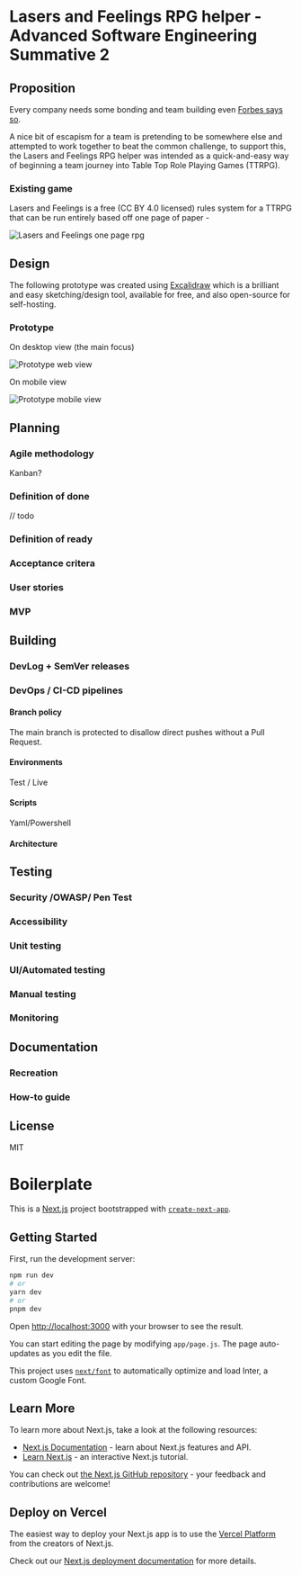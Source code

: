# Lasers and Feelings RPG helper - Advanced Software Engineering Summative 2

## Proposition

Every company needs some bonding and team building even [Forbes says so](https://www.forbes.com/sites/brianscudamore/2016/03/09/why-team-building-is-the-most-important-investment-youll-make/). 

A nice bit of escapism for a team is pretending to be somewhere else and attempted to work together to beat the common challenge, to support this, the Lasers and Feelings RPG helper was intended as a quick-and-easy way of beginning a team journey into Table Top Role Playing Games (TTRPG).

### Existing game

Lasers and Feelings is a free (CC BY 4.0 licensed) rules system for a TTRPG that can be run entirely based off one page of paper -

![Lasers and Feelings one page rpg](/docs/lasers-and-feelings-rpg.png "Lasers and Feelings one page rpg")

## Design

The following prototype was created using [Excalidraw](https://excalidraw.com/) which is a brilliant and easy sketching/design tool, available for free, and also open-source for self-hosting.

### Prototype

On desktop view (the main focus)

![Prototype web view](/docs/web-excalidraw.png "Prototype web view")

On mobile view 

![Prototype mobile view](/docs/mobile-excalidraw.png "Prototype mobile view")

## Planning

### Agile methodology

Kanban?

### Definition of done

// todo

### Definition of ready

### Acceptance critera

### User stories

### MVP

## Building

### DevLog + SemVer releases

### DevOps / CI-CD pipelines

#### Branch policy

The main branch is protected to disallow direct pushes without a Pull Request.

#### Environments

Test / Live

#### Scripts 
Yaml/Powershell

#### Architecture

## Testing

### Security /OWASP/ Pen Test

### Accessibility

### Unit testing

### UI/Automated testing

### Manual testing

### Monitoring

## Documentation

### Recreation

### How-to guide

## License

MIT









# Boilerplate

This is a [Next.js](https://nextjs.org/) project bootstrapped with [`create-next-app`](https://github.com/vercel/next.js/tree/canary/packages/create-next-app).

## Getting Started

First, run the development server:

```bash
npm run dev
# or
yarn dev
# or
pnpm dev
```

Open [http://localhost:3000](http://localhost:3000) with your browser to see the result.

You can start editing the page by modifying `app/page.js`. The page auto-updates as you edit the file.

This project uses [`next/font`](https://nextjs.org/docs/basic-features/font-optimization) to automatically optimize and load Inter, a custom Google Font.

## Learn More

To learn more about Next.js, take a look at the following resources:

- [Next.js Documentation](https://nextjs.org/docs) - learn about Next.js features and API.
- [Learn Next.js](https://nextjs.org/learn) - an interactive Next.js tutorial.

You can check out [the Next.js GitHub repository](https://github.com/vercel/next.js/) - your feedback and contributions are welcome!

## Deploy on Vercel

The easiest way to deploy your Next.js app is to use the [Vercel Platform](https://vercel.com/new?utm_medium=default-template&filter=next.js&utm_source=create-next-app&utm_campaign=create-next-app-readme) from the creators of Next.js.

Check out our [Next.js deployment documentation](https://nextjs.org/docs/deployment) for more details.
